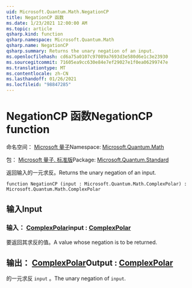 ```yaml
---
uid: Microsoft.Quantum.Math.NegationCP
title: NegationCP 函数
ms.date: 1/23/2021 12:00:00 AM
ms.topic: article
qsharp.kind: function
qsharp.namespace: Microsoft.Quantum.Math
qsharp.name: NegationCP
qsharp.summary: Returns the unary negation of an input.
ms.openlocfilehash: cd6a75a0107c97089a7693d3e580d6e1c3e23930
ms.sourcegitcommit: 71605ea9cc630e84e7ef29027e1f0ea06299747e
ms.translationtype: MT
ms.contentlocale: zh-CN
ms.lasthandoff: 01/26/2021
ms.locfileid: "98847285"
---
```

# <a name="negationcp-function"></a><span data-ttu-id="5f448-102">NegationCP 函数</span><span class="sxs-lookup"><span data-stu-id="5f448-102">NegationCP function</span></span>

<span data-ttu-id="5f448-103">命名空间： [Microsoft 量子](xref:Microsoft.Quantum.Math)</span><span class="sxs-lookup"><span data-stu-id="5f448-103">Namespace: [Microsoft.Quantum.Math](xref:Microsoft.Quantum.Math)</span></span>

<span data-ttu-id="5f448-104">包： [Microsoft 量子. 标准版](https://nuget.org/packages/Microsoft.Quantum.Standard)</span><span class="sxs-lookup"><span data-stu-id="5f448-104">Package: [Microsoft.Quantum.Standard](https://nuget.org/packages/Microsoft.Quantum.Standard)</span></span>


<span data-ttu-id="5f448-105">返回输入的一元求反。</span><span class="sxs-lookup"><span data-stu-id="5f448-105">Returns the unary negation of an input.</span></span>

```qsharp
function NegationCP (input : Microsoft.Quantum.Math.ComplexPolar) : Microsoft.Quantum.Math.ComplexPolar
```


## <a name="input"></a><span data-ttu-id="5f448-106">输入</span><span class="sxs-lookup"><span data-stu-id="5f448-106">Input</span></span>

### <a name="input--complexpolar"></a><span data-ttu-id="5f448-107">输入： [ComplexPolar](xref:Microsoft.Quantum.Math.ComplexPolar)</span><span class="sxs-lookup"><span data-stu-id="5f448-107">input : [ComplexPolar](xref:Microsoft.Quantum.Math.ComplexPolar)</span></span>

<span data-ttu-id="5f448-108">要返回其求反的值。</span><span class="sxs-lookup"><span data-stu-id="5f448-108">A value whose negation is to be returned.</span></span>



## <a name="output--complexpolar"></a><span data-ttu-id="5f448-109">输出： [ComplexPolar](xref:Microsoft.Quantum.Math.ComplexPolar)</span><span class="sxs-lookup"><span data-stu-id="5f448-109">Output : [ComplexPolar](xref:Microsoft.Quantum.Math.ComplexPolar)</span></span>

<span data-ttu-id="5f448-110">的一元求反 `input` 。</span><span class="sxs-lookup"><span data-stu-id="5f448-110">The unary negation of `input`.</span></span>